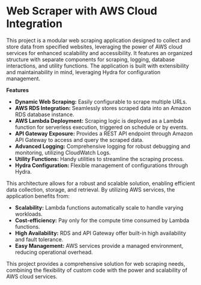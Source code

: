 # Web Scraper with AWS Cloud Integration

This project is a modular web scraping application designed to collect and store data from specified websites, leveraging the power of AWS cloud services for enhanced scalability and accessibility. It features an organized structure with separate components for scraping, logging, database interactions, and utility functions. The application is built with extensibility and maintainability in mind, leveraging Hydra for configuration management.

**Features**

* **Dynamic Web Scraping:** Easily configurable to scrape multiple URLs.
* **AWS RDS Integration:** Seamlessly stores scraped data into an Amazon RDS database instance.
* **AWS Lambda Deployment:**  Scraping logic is deployed as a Lambda function for serverless execution, triggered on schedule or by events.
* **API Gateway Exposure:**  Provides a REST API endpoint through Amazon API Gateway to access and query the scraped data.
* **Advanced Logging:** Comprehensive logging for robust debugging and monitoring, utilizing CloudWatch Logs.
* **Utility Functions:** Handy utilities to streamline the scraping process.
* **Hydra Configuration:** Flexible management of configurations through Hydra.

This architecture allows for a robust and scalable solution, enabling efficient data collection, storage, and retrieval. By utilizing AWS services, the application benefits from:

* **Scalability:** Lambda functions automatically scale to handle varying workloads.
* **Cost-efficiency:** Pay only for the compute time consumed by Lambda functions.
* **High Availability:** RDS and API Gateway offer built-in high availability and fault tolerance.
* **Easy Management:** AWS services provide a managed environment, reducing operational overhead.

This project provides a comprehensive solution for web scraping needs, combining the flexibility of custom code with the power and scalability of AWS cloud services.
